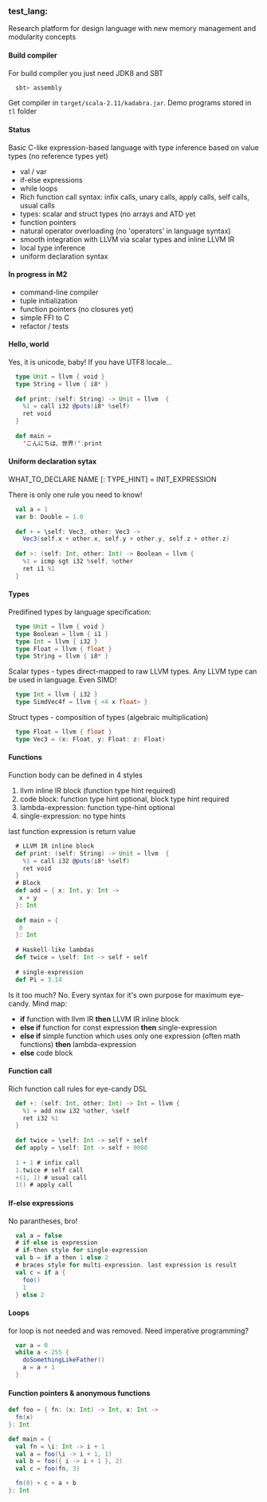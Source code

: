 ### test_lang:
Research platform for design language with new memory management and modularity concepts
#### Build compiler
  For build compiler you just need JDK8 and SBT
  ```bash
    sbt> assembly
  ```
  Get compiler in ```target/scala-2.11/kadabra.jar```. Demo programs stored in ```tl``` folder
#### Status
  Basic C-like expression-based language with type inference based on value types (no reference types yet)
  - val / var
  - if-else expressions
  - while loops
  - Rich function call syntax: infix calls, unary calls, apply calls, self calls, usual calls
  - types: scalar and struct types (no arrays and ATD yet
  - function pointers
  - natural operator overloading (no 'operators' in language syntax)
  - smooth integration with LLVM via scalar types and inline LLVM IR
  - local type inference
  - uniform declaration syntax

#### In progress in M2
  - command-line compiler
  - tuple initialization
  - function pointers (no closures yet)
  - simple FFI to C
  - refactor / tests

#### Hello, world
Yes, it is unicode, baby! If you have UTF8 locale...
```scala
  type Unit = llvm { void }
  type String = llvm { i8* }
  
  def print: (self: String) -> Unit = llvm  {
    %1 = call i32 @puts(i8* %self)
    ret void
  }
  
  def main =
    'こんにちは、世界!'.print
```
#### Uniform declaration sytax
  WHAT_TO_DECLARE NAME [: TYPE_HINT] = INIT_EXPRESSION
  
  There is only one rule you need to know!
  ```scala
    val a = 1
    var b: Double = 1.0
    
    def + = \self: Vec3, other: Vec3 ->
      Vec3(self.x + other.x, self.y + other.y, self.z + other.z)
      
    def >: (self: Int, other: Int) -> Boolean = llvm {
      %1 = icmp sgt i32 %self, %other
      ret i1 %1
    }
  ```
#### Types
  Predifined types by language specification:
  ```scala
    type Unit = llvm { void }
    type Boolean = llvm { i1 }
    type Int = llvm { i32 }
    type Float = llvm { float }
    type String = llvm { i8* }
  ```
  Scalar types - types direct-mapped to raw LLVM types. Any LLVM type can be used in language. Even SIMD!
  ```scala
    type Int = llvm { i32 }
    type SimdVec4f = llvm { <4 x float> }
  ```
  Struct types - composition of types (algebraic multiplication)
  ```scala
    type Float = llvm { float }
    type Vec3 = (x: Float, y: Float: z: Float)
  ```
#### Functions
  Function body can be defined in 4 styles
  1. llvm inline IR block (function type hint required)
  2. code block: function type hint optional, block type hint required
  3. lambda-expression: function type-hint optional
  4. single-expression: no type hints

  last function expression is return value
  
  ```scala
    # LLVM IR inline block
    def print: (self: String) -> Unit = llvm  {
      %1 = call i32 @puts(i8* %self)
      ret void
    }
    # Block
    def add = { x: Int, y: Int ->
     x + y
    }: Int
    
    def main = {
     0
    }: Int
    
    # Haskell-like lambdas
    def twice = \self: Int -> self + self
    
    # single-expression
    def Pi = 3.14
  ```
  
  Is it too much? No. Every syntax for it's own purpose for maximum eye-candy. Mind map:
  
  - __if__ function with llvm IR __then__ LLVM IR inline block
  - __else if__ function for const expression __then__ single-expression
  - __else if__ simple function which uses only one expression (often math functions) __then__ lambda-expression
  - __else__ code block

#### Function call
  Rich function call rules for eye-candy DSL
  ```scala
    def +: (self: Int, other: Int) -> Int = llvm {
      %1 = add nsw i32 %other, %self
      ret i32 %1
    }
    
    def twice = \self: Int -> self + self
    def apply = \self: Int -> self + 9000
    
    1 + 1 # infix call
    1.twice # self call
    +(1, 1) # usual call
    1() # apply call
  ```
#### If-else expressions
No parantheses, bro!
```scala
  val a = false
  # if-else is expression
  # if-then style for single-expression
  val b = if a then 1 else 2
  # braces style for multi-expression. last expression is result
  val c = if a {
    foo()
    1
  } else 2
```
#### Loops
for loop is not needed and was removed.
Need imperative programming?
```scala
  var a = 0
  while a < 255 {
    doSomethingLikeFather()
    a = a + 1
  }
```
#### Function pointers & anonymous functions
```scala
def foo = { fn: (x: Int) -> Int, x: Int ->
  fn(x)
}: Int

def main = {
  val fn = \i: Int -> i + 1
  val a = foo(\i -> i + 1, 1)
  val b = foo({ i -> i + 1 }, 2)
  val c = foo(fn, 3)

  fn(0) + c + a + b
}: Int
```
  

